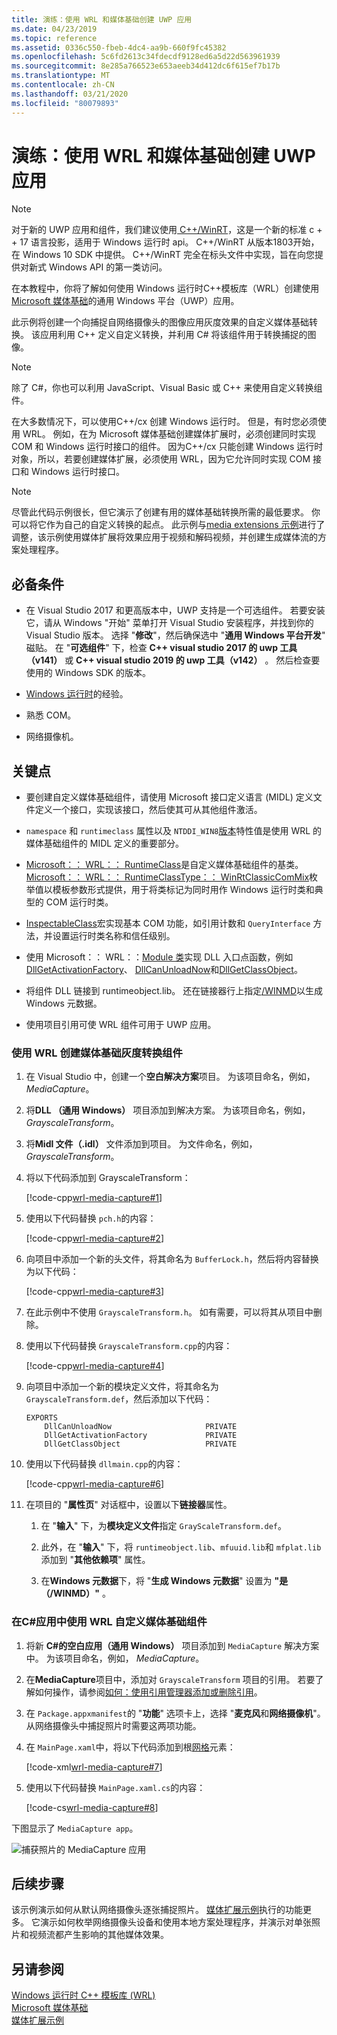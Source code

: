 ```yaml
---
title: 演练：使用 WRL 和媒体基础创建 UWP 应用
ms.date: 04/23/2019
ms.topic: reference
ms.assetid: 0336c550-fbeb-4dc4-aa9b-660f9fc45382
ms.openlocfilehash: 5c6fd2613c34fdecdf9128ed6a5d22d563961939
ms.sourcegitcommit: 8e285a766523e653aeeb34d412dc6f615ef7b17b
ms.translationtype: MT
ms.contentlocale: zh-CN
ms.lasthandoff: 03/21/2020
ms.locfileid: "80079893"
---
```

# <a name="walkthrough-creating-a-uwp-app-using-wrl-and-media-foundation"></a>演练：使用 WRL 和媒体基础创建 UWP 应用

> [!NOTE]
> 对于新的 UWP 应用和组件，我们建议使用[ C++/WinRT](/windows/uwp/cpp-and-winrt-apis/)，这是一个新的标准 c + + 17 语言投影，适用于 Windows 运行时 api。 C++/WinRT 从版本1803开始，在 Windows 10 SDK 中提供。 C++/WinRT 完全在标头文件中实现，旨在向您提供对新式 Windows API 的第一类访问。

在本教程中，你将了解如何使用 Windows 运行时C++模板库（WRL）创建使用[Microsoft 媒体基础](/windows/win32/medfound/microsoft-media-foundation-sdk)的通用 Windows 平台（UWP）应用。

此示例将创建一个向捕捉自网络摄像头的图像应用灰度效果的自定义媒体基础转换。 该应用利用 C++ 定义自定义转换，并利用 C# 将该组件用于转换捕捉的图像。

> [!NOTE]
> 除了 C#，你也可以利用 JavaScript、Visual Basic 或 C++ 来使用自定义转换组件。

在大多数情况下，可以使用C++/cx 创建 Windows 运行时。 但是，有时您必须使用 WRL。 例如，在为 Microsoft 媒体基础创建媒体扩展时，必须创建同时实现 COM 和 Windows 运行时接口的组件。 因为C++/cx 只能创建 Windows 运行时对象，所以，若要创建媒体扩展，必须使用 WRL，因为它允许同时实现 COM 接口和 Windows 运行时接口。

> [!NOTE]
> 尽管此代码示例很长，但它演示了创建有用的媒体基础转换所需的最低要求。 你可以将它作为自己的自定义转换的起点。 此示例与[media extensions 示例](https://code.msdn.microsoft.com/windowsapps/Media-extensions-sample-7b466096)进行了调整，该示例使用媒体扩展将效果应用于视频和解码视频，并创建生成媒体流的方案处理程序。

## <a name="prerequisites"></a>必备条件

- 在 Visual Studio 2017 和更高版本中，UWP 支持是一个可选组件。 若要安装它，请从 Windows "开始" 菜单打开 Visual Studio 安装程序，并找到你的 Visual Studio 版本。 选择 "**修改**"，然后确保选中 "**通用 Windows 平台开发**" 磁贴。 在 "**可选组件**" 下，检查 **C++ visual studio 2017 的 uwp 工具（v141）** 或 **C++ visual studio 2019 的 uwp 工具（v142）** 。 然后检查要使用的 Windows SDK 的版本。

- [Windows 运行时](/uwp/api/)的经验。

- 熟悉 COM。

- 网络摄像机。

## <a name="key-points"></a>关键点

- 要创建自定义媒体基础组件，请使用 Microsoft 接口定义语言 (MIDL) 定义文件定义一个接口，实现该接口，然后使其可从其他组件激活。

- `namespace` 和 `runtimeclass` 属性以及 `NTDDI_WIN8`[版本](/windows/win32/Midl/version)特性值是使用 WRL 的媒体基础组件的 MIDL 定义的重要部分。

- [Microsoft：： WRL：： RuntimeClass](runtimeclass-class.md)是自定义媒体基础组件的基类。 [Microsoft：： WRL：： RuntimeClassType：： WinRtClassicComMix](runtimeclasstype-enumeration.md)枚举值以模板参数形式提供，用于将类标记为同时用作 Windows 运行时类和典型的 COM 运行时类。

- [InspectableClass](inspectableclass-macro.md)宏实现基本 COM 功能，如引用计数和 `QueryInterface` 方法，并设置运行时类名称和信任级别。

- 使用 Microsoft：： WRL：：[Module 类](module-class.md)实现 DLL 入口点函数，例如[DllGetActivationFactory](/windows/win32/winrt/functions)、 [DllCanUnloadNow](/windows/win32/api/combaseapi/nf-combaseapi-dllcanunloadnow)和[DllGetClassObject](/windows/win32/api/combaseapi/nf-combaseapi-dllgetclassobject)。

- 将组件 DLL 链接到 runtimeobject.lib。 还在链接器行上指定[/WINMD](../../cppcx/compiler-and-linker-options-c-cx.md)以生成 Windows 元数据。

- 使用项目引用可使 WRL 组件可用于 UWP 应用。

### <a name="to-use-the-wrl-to-create-the-media-foundation-grayscale-transform-component"></a>使用 WRL 创建媒体基础灰度转换组件

1. 在 Visual Studio 中，创建一个**空白解决方案**项目。 为该项目命名，例如， *MediaCapture*。

1. 将**DLL （通用 Windows）** 项目添加到解决方案。 为该项目命名，例如， *GrayscaleTransform*。

1. 将**Midl 文件（.idl）** 文件添加到项目。 为文件命名，例如， *GrayscaleTransform*。

1. 将以下代码添加到 GrayscaleTransform：

   [!code-cpp[wrl-media-capture#1](../codesnippet/CPP/walkthrough-creating-a-windows-store-app-using-wrl-and-media-foundation_1.idl)]

1. 使用以下代码替换 `pch.h`的内容：

   [!code-cpp[wrl-media-capture#2](../codesnippet/CPP/walkthrough-creating-a-windows-store-app-using-wrl-and-media-foundation_2.h)]

1. 向项目中添加一个新的头文件，将其命名为 `BufferLock.h`，然后将内容替换为以下代码：

   [!code-cpp[wrl-media-capture#3](../codesnippet/CPP/walkthrough-creating-a-windows-store-app-using-wrl-and-media-foundation_3.h)]

1. 在此示例中不使用 `GrayscaleTransform.h`。 如有需要，可以将其从项目中删除。

1. 使用以下代码替换 `GrayscaleTransform.cpp`的内容：

   [!code-cpp[wrl-media-capture#4](../codesnippet/CPP/walkthrough-creating-a-windows-store-app-using-wrl-and-media-foundation_4.cpp)]

1. 向项目中添加一个新的模块定义文件，将其命名为 `GrayscaleTransform.def`，然后添加以下代码：

   ```
   EXPORTS
       DllCanUnloadNow                     PRIVATE
       DllGetActivationFactory             PRIVATE
       DllGetClassObject                   PRIVATE
   ```

1. 使用以下代码替换 `dllmain.cpp`的内容：

   [!code-cpp[wrl-media-capture#6](../codesnippet/CPP/walkthrough-creating-a-windows-store-app-using-wrl-and-media-foundation_6.cpp)]

1. 在项目的 "**属性页**" 对话框中，设置以下**链接器**属性。

   1. 在 "**输入**" 下，为**模块定义文件**指定 `GrayScaleTransform.def`。

   1. 此外，在 "**输入**" 下，将 `runtimeobject.lib`、`mfuuid.lib`和 `mfplat.lib` 添加到 "**其他依赖项**" 属性。

   1. 在**Windows 元数据**下，将 "**生成 Windows 元数据**" 设置为 **"是（/WINMD）"** 。

### <a name="to-use-the-wrl-the-custom-media-foundation-component-from-a-c-app"></a>在C#应用中使用 WRL 自定义媒体基础组件

1. 将新 **C#的空白应用（通用 Windows）** 项目添加到 `MediaCapture` 解决方案中。 为该项目命名，例如， *MediaCapture*。

1. 在**MediaCapture**项目中，添加对 `GrayscaleTransform` 项目的引用。 若要了解如何操作，请参阅[如何：使用引用管理器添加或删除引用](/visualstudio/ide/how-to-add-or-remove-references-by-using-the-reference-manager)。

1. 在 `Package.appxmanifest`的 "**功能**" 选项卡上，选择 "**麦克风**和**网络摄像机**"。 从网络摄像头中捕捉照片时需要这两项功能。

1. 在 `MainPage.xaml`中，将以下代码添加到根[网格](/uwp/api/Windows.UI.Xaml.Controls.Grid)元素：

   [!code-xml[wrl-media-capture#7](../codesnippet/Xaml/walkthrough-creating-a-windows-store-app-using-wrl-and-media-foundation_7.xaml)]

1. 使用以下代码替换 `MainPage.xaml.cs`的内容：

   [!code-cs[wrl-media-capture#8](../codesnippet/CSharp/walkthrough-creating-a-windows-store-app-using-wrl-and-media-foundation_8.cs)]

下图显示了 `MediaCapture app`。

![捕获照片的 MediaCapture 应用](../media/wrl_media_capture.png "WRL_Media_Capture")

## <a name="next-steps"></a>后续步骤

该示例演示如何从默认网络摄像头逐张捕捉照片。 [媒体扩展示例](https://code.msdn.microsoft.com/windowsapps/Media-extensions-sample-7b466096)执行的功能更多。 它演示如何枚举网络摄像头设备和使用本地方案处理程序，并演示对单张照片和视频流都产生影响的其他媒体效果。

## <a name="see-also"></a>另请参阅

[Windows 运行时 C++ 模板库 (WRL)](windows-runtime-cpp-template-library-wrl.md)<br/>
[Microsoft 媒体基础](/windows/win32/medfound/microsoft-media-foundation-sdk)<br/>
[媒体扩展示例](https://code.msdn.microsoft.com/windowsapps/Media-extensions-sample-7b466096)
